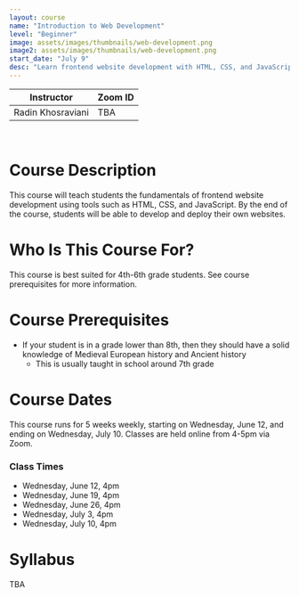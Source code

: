 ```yaml
---
layout: course
name: "Introduction to Web Development"
level: "Beginner"
image: assets/images/thumbnails/web-development.png
image2: assets/images/thumbnails/web-development.png
start_date: "July 9"
desc: "Learn frontend website development with HTML, CSS, and JavaScript!"
---
```

<link rel="stylesheet" href="assets/css/table.css">
<table class="styled-table">
    <thead>
        <tr>
            <th>Instructor</th>
            <th>Zoom ID</th>
        </tr>
    </thead>
    <tbody>
        <tr>
            <td>Radin Khosraviani</td>
            <td>TBA</td>
        </tr>
    </tbody>
</table>
<br/>

# Course Description

This course will teach students the fundamentals of frontend website development using tools such as HTML, CSS, and JavaScript. By the end of the course, students will be able to develop and deploy their own websites.

# Who Is This Course For?

This course is best suited for 4th-6th grade students. See course prerequisites for more information.

# Course Prerequisites

- If your student is in a grade lower than 8th, then they should have a solid knowledge of Medieval European history and Ancient history
  - This is usually taught in school around 7th grade

# Course Dates

This course runs for 5 weeks weekly, starting on Wednesday, June 12, and ending on Wednesday, July 10. Classes are held online from 4-5pm via Zoom.

### Class Times

- Wednesday, June 12, 4pm
- Wednesday, June 19, 4pm
- Wednesday, June 26, 4pm
- Wednesday, July 3, 4pm
- Wednesday, July 10, 4pm

# Syllabus

TBA